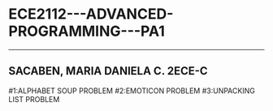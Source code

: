 # ECE2112---ADVANCED-PROGRAMMING---PA1
--------------------------------------
SACABEN, MARIA DANIELA C.
2ECE-C
-------------------------------------
#1:ALPHABET SOUP PROBLEM
#2:EMOTICON PROBLEM
#3:UNPACKING LIST PROBLEM

